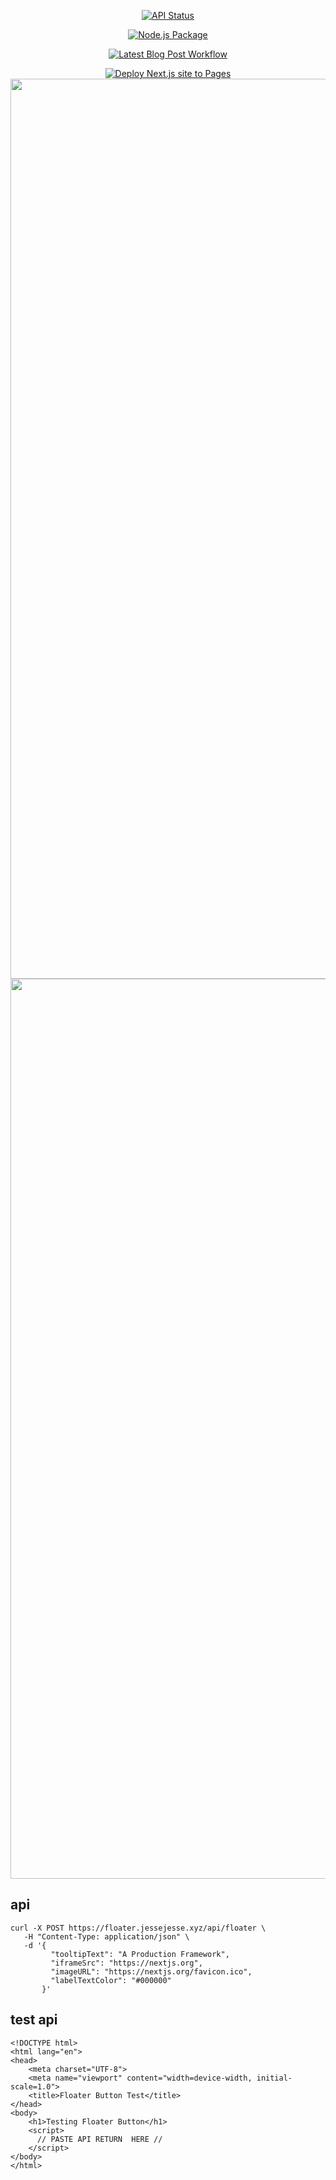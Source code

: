 <div align="center">
    
[![API Status](https://img.shields.io/endpoint?url=https://floater.jessejesse.xyz/api/floater)](https://floater.jessejesse.xyz/api/floater)

[![Node.js Package](https://github.com/sudo-self/floater-buttons/actions/workflows/npm-publish.yml/badge.svg)](https://github.com/sudo-self/floater-buttons/actions/workflows/npm-publish.yml)

[![Latest Blog Post Workflow](https://github.com/sudo-self/sudo-self/actions/workflows/blogpost.yml/badge.svg?branch=main)](https://github.com/sudo-self/sudo-self/actions/workflows/blogpost.yml)

[![Deploy Next.js site to Pages](https://github.com/sudo-self/floater-b/actions/workflows/nextjs.yml/badge.svg)](https://github.com/sudo-self/floater-b/actions/workflows/nextjs.yml)
<img width="1440" alt="nextjs" src="https://github.com/user-attachments/assets/83df2555-408e-42fd-91a6-727a3e16f1f8">
<img width="1440" alt="npx" src="https://github.com/user-attachments/assets/b690f056-e4d5-42e4-8abc-850ae02d4f08">

</div>

##  api

```
curl -X POST https://floater.jessejesse.xyz/api/floater \
   -H "Content-Type: application/json" \
   -d '{
         "tooltipText": "A Production Framework",
         "iframeSrc": "https://nextjs.org",
         "imageURL": "https://nextjs.org/favicon.ico",
         "labelTextColor": "#000000"
       }'

```

## test api

```
<!DOCTYPE html>
<html lang="en">
<head>
    <meta charset="UTF-8">
    <meta name="viewport" content="width=device-width, initial-scale=1.0">
    <title>Floater Button Test</title>
</head>
<body>
    <h1>Testing Floater Button</h1>
    <script>
      // PASTE API RETURN  HERE //
    </script>
</body>
</html>

```

## 
